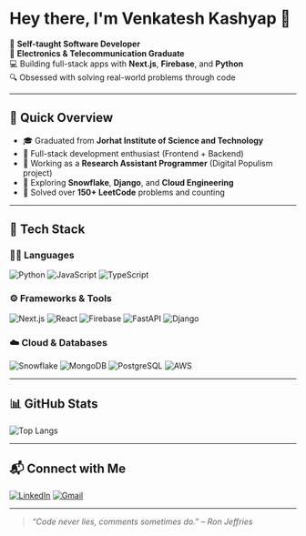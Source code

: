 # Hey there, I'm Venkatesh Kashyap 👋

🎯 **Self-taught Software Developer**  
📡 **Electronics & Telecommunication Graduate**  
💻 Building full-stack apps with **Next.js**, **Firebase**, and **Python**  
🔍 Obsessed with solving real-world problems through code

---

## 🚀 Quick Overview

- 🎓 Graduated from **Jorhat Institute of Science and Technology**
- 🔧 Full-stack development enthusiast (Frontend + Backend)
- 🧪 Working as a **Research Assistant Programmer** (Digital Populism project)
- 💭 Exploring **Snowflake**, **Django**, and **Cloud Engineering**
- 🧩 Solved over **150+ LeetCode** problems and counting

---

## 🧰 Tech Stack

### 👨‍💻 Languages
![Python](https://img.shields.io/badge/-Python-3776AB?style=flat&logo=python&logoColor=white)
![JavaScript](https://img.shields.io/badge/-JavaScript-F7DF1E?style=flat&logo=javascript&logoColor=black)
![TypeScript](https://img.shields.io/badge/-TypeScript-3178C6?style=flat&logo=typescript&logoColor=white)

### ⚙️ Frameworks & Tools
![Next.js](https://img.shields.io/badge/-Next.js-000000?style=flat&logo=next.js)
![React](https://img.shields.io/badge/-React-61DAFB?style=flat&logo=react)
![Firebase](https://img.shields.io/badge/-Firebase-FFCA28?style=flat&logo=firebase)
![FastAPI](https://img.shields.io/badge/-FastAPI-009688?style=flat&logo=fastapi)
![Django](https://img.shields.io/badge/-Django-092E20?style=flat&logo=django)

### ☁️ Cloud & Databases
![Snowflake](https://img.shields.io/badge/-Snowflake-56B9DA?style=flat&logo=snowflake)
![MongoDB](https://img.shields.io/badge/-MongoDB-47A248?style=flat&logo=mongodb&logoColor=white)
![PostgreSQL](https://img.shields.io/badge/-PostgreSQL-336791?style=flat&logo=postgresql&logoColor=white)
![AWS](https://img.shields.io/badge/-AWS-232F3E?style=flat&logo=amazon-aws&logoColor=white)

---

## 📊 GitHub Stats

![Top Langs](https://github-readme-stats.vercel.app/api/top-langs/?username=Venkatesh360&layout=compact&theme=radical)

---

## 📬 Connect with Me

[![LinkedIn](https://img.shields.io/badge/-Venkatesh%20Kashyap-blue?style=flat&logo=linkedin&logoColor=white)]([https://www.linkedin.com/in/venkatesh-kashyap23](https://www.linkedin.com/in/venkatesh-kashyap-3628481b1/))  
[![Gmail](https://img.shields.io/badge/-venkateshkashyap23@gmail.com-D14836?style=flat&logo=gmail&logoColor=white)](mailto:venkateshkashyap23@gmail.com)

---

> _“Code never lies, comments sometimes do.” – Ron Jeffries_

